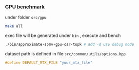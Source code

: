 ### GPU benchmark

under folder `src/gpu`

```bash
make all
```

exec file will be generated under `bin` , execute and bench

```bash
./bin/approximate-spmv-gpu-csr-topk # add -d use debug mode
```

dataset path is defined in file `src/common/utils/options.hpp` 

```cpp
#define DEFAULT_MTX_FILE "your_mtx_file"
```